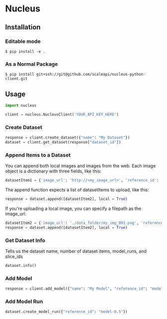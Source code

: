 # Nucleus

## Installation

### Editable mode

`$ pip install -e . `

### As a Normal Package

`$ pip install git+ssh://git@github.com/scaleapi/nucleus-python-client.git`

## Usage

```python
import nucleus

client = nucleus.NucleusClient('YOUR_API_KEY_HERE')
```

### Create Dataset

```python
response = client.create_dataset({"name": "My Dataset"})
dataset = client.get_dataset(response["dataset_id"])
```

### Append Items to a Dataset
You can append both local images and images from the web.
Each image object is a dictionary with three fields, like this:
```python
datasetItem1 = {'image_url': 'http://<my_image_url>', 'reference_id': 'my_image_name.jpg', 'metadata': {'label': '0'}}
```

The append function expects a list of datasetItems to upload, like this:
```python
response = dataset.append([datasetItem2], local = True)
```

If you're uploading a local image, you can specify a filepath as the image_url.
```python
datasetItem2 = {'image_url': './data_folder/my_img_001.png', 'reference_id': 'my_img_001.png', 'metadata': {'label': '1'}}
response = dataset.append([datasetItem2], local = True)
```

### Get Dataset Info
Tells us the dataset name, number of dataset items, model_runs, and slice_ids
```python
dataset.info()
```

### Add Model

```python
response = client.add_model({"name": "My Model", "reference_id": "model-0.5", "metadata": {"iou_thr": 0.5}})
```

### Add Model Run

```python
dataset.create_model_run({"reference_id": "model-0.5"})
```
